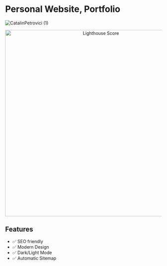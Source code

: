 # Personal Website, Portfolio

![CatalinPetrovici (1)](https://user-images.githubusercontent.com/73588411/228848559-eb274728-876a-42f0-be28-7aa5670f84b9.png)

<p align="center">
  <img width="600" src="https://user-images.githubusercontent.com/73588411/228848776-b53089ee-baab-40c5-9b39-805a6fd9137c.png" alt="Lighthouse Score" />
</p>

## Features

- ✅ SEO friendly
- ✅ Modern Design
- ✅ Dark/Light Mode
- ✅ Automatic Sitemap
